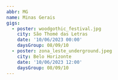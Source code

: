 ```yaml
---
abbr: MG
name: Minas Gerais
gigs:
  - poster: woodgothic_festival.jpg
    city: São Thomé das Letras
    date: '10/06/2023 00:00'
    daysGroup: 08/09/10
  - poster: zona_leste_underground.jpeg
    city: Belo Horizonte
    date: '10/06/2023 12:00'
    daysGroup: 08/09/10
---
```


